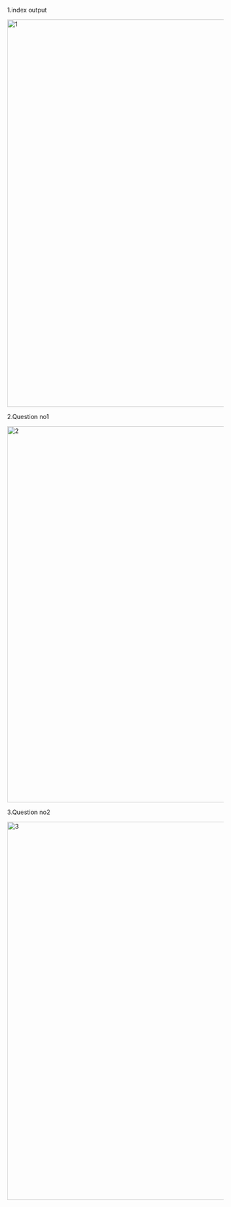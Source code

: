1.index output

<img width="899" alt="1" src="https://github.com/user-attachments/assets/7b2884ad-1186-4f1f-b096-2b16fc2800b4" />

2.Question no1

<img width="873" alt="2" src="https://github.com/user-attachments/assets/d4171a9d-aa5d-429b-a6af-f73f05550e3c" />

3.Question no2

<img width="878" alt="3" src="https://github.com/user-attachments/assets/f0e776a7-7d8a-4fa3-b402-2bd062786e7d" />


